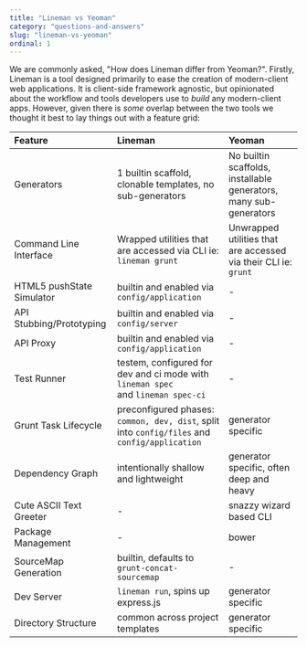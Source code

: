 ```yaml
---
title: "Lineman vs Yeoman"
category: "questions-and-answers"
slug: "lineman-vs-yeoman"
ordinal: 1
---
```


We are commonly asked, "How does Lineman differ from Yeoman?". Firstly, Lineman
is a tool designed primarily to ease the creation of modern-client web
applications. It is client-side framework agnostic, but opinionated about the
workflow and tools developers use to _build_ any modern-client apps. However,
given there is _some_ overlap between the two tools we thought it best to lay
things out with a feature grid:

| Feature | Lineman | Yeoman |
|:--|:--|:--|
| Generators                | 1 builtin scaffold, clonable templates, no sub-generators       | No builtin scaffolds, installable generators, many sub-generators |
| Command Line Interface    | Wrapped utilities that are accessed via CLI ie: `lineman grunt` | Unwrapped utilities that are accessed via their CLI ie: `grunt`   |
| HTML5 pushState Simulator | builtin and enabled via `config/application` | - |
| API Stubbing/Prototyping | builtin and enabled via `config/server` | - |
| API Proxy | builtin and enabled via `config/application` | - |
| Test Runner | testem, configured for dev and ci mode with `lineman spec`<br> and `lineman spec-ci` | - |
| Grunt Task Lifecycle | preconfigured phases: `common, dev, dist`, split into `config/files` and `config/application` | generator specific |
| Dependency Graph | intentionally shallow and lightweight | generator specific, often deep and heavy |
| Cute ASCII Text Greeter | - | snazzy wizard based CLI |
| Package Management | - | bower |
| SourceMap Generation | builtin, defaults to `grunt-concat-sourcemap` | - |
| Dev Server | `lineman run`, spins up express.js | generator specific |
| Directory Structure | common across project templates | generator specific |
